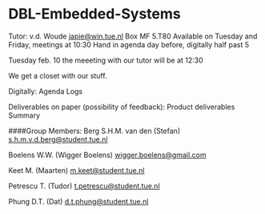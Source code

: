 # DBL-Embedded-Systems

Tutor: v.d. Woude
japie@win.tue.nl
Box MF 5.T80
Available on Tuesday and Friday, meetings at 10:30
Hand in agenda day before, digitally half past 5

Tuesday feb. 10 the meeeting with our tutor will be at 12:30

We get a closet with our stuff.

Digitally:
Agenda
Logs

Deliverables on paper (possibility of feedback):
Product deliverables
Summary


####Group Members:
Berg S.H.M. van den (Stefan)
s.h.m.v.d.berg@student.tue.nl

Boelens W.W. (Wigger Boelens)
wigger.boelens@gmail.com

Keet M. (Maarten)
m.keet@student.tue.nl

Petrescu T. (Tudor)
t.petrescu@student.tue.nl

Phung D.T. (Dat)
d.t.phung@student.tue.nl
